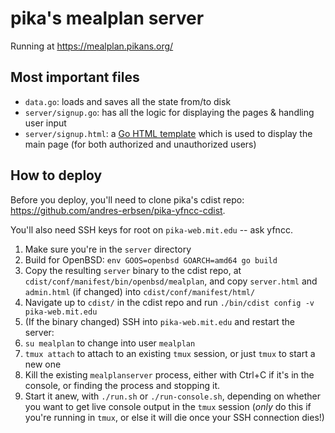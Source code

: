 # pika's mealplan server

Running at <https://mealplan.pikans.org/>

## Most important files

* `data.go`: loads and saves all the state from/to disk
* `server/signup.go`: has all the logic for displaying the pages & handling user input
* `server/signup.html`: a [Go HTML template](https://golang.org/pkg/text/template/) which is used to display the main page (for both authorized and unauthorized users)

## How to deploy

Before you deploy, you'll need to clone pika's cdist repo: https://github.com/andres-erbsen/pika-yfncc-cdist.

You'll also need SSH keys for root on `pika-web.mit.edu` -- ask yfncc.

1. Make sure you're in the `server` directory
2. Build for OpenBSD: `env GOOS=openbsd GOARCH=amd64 go build`
3. Copy the resulting `server` binary to the cdist repo, at `cdist/conf/manifest/bin/openbsd/mealplan`, and copy `server.html` and `admin.html` (if changed) into `cdist/conf/manifest/html/`
4. Navigate up to `cdist/` in the cdist repo and run `./bin/cdist config -v pika-web.mit.edu`
5. (If the binary changed) SSH into `pika-web.mit.edu` and restart the server:
  1. `su mealplan` to change into user `mealplan`
  2. `tmux attach` to attach to an existing `tmux` session, or just `tmux` to start a new one
  3. Kill the existing `mealplanserver` process, either with Ctrl+C if it's in the console, or finding the process and stopping it.
  4. Start it anew, with `./run.sh` or `./run-console.sh`, depending on whether you want to get live console output in the `tmux` session (*only* do this if you're running in `tmux`, or else it will die once your SSH connection dies!)
